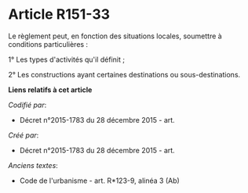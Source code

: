 # Article R151-33

Le règlement peut, en fonction des situations locales, soumettre à conditions particulières :

1° Les types d'activités qu'il définit ;

2° Les constructions ayant certaines destinations ou sous-destinations.

**Liens relatifs à cet article**

_Codifié par_:

  - Décret n°2015-1783 du 28 décembre 2015 - art.

_Créé par_:

  - Décret n°2015-1783 du 28 décembre 2015 - art.

_Anciens textes_:

  - Code de l'urbanisme - art. R*123-9, alinéa 3 (Ab)
